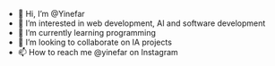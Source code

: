 - 👋 Hi, I’m @Yinefar
- 👀 I’m interested in web development, AI and software development
- 🌱 I’m currently learning programming
- 💞️ I’m looking to collaborate on IA projects
- 📫 How to reach me @yinefar on Instagram

<!---
Yinefar/Yinefar is a ✨ special ✨ repository because its `README.md` (this file) appears on your GitHub profile.
You can click the Preview link to take a look at your changes.
--->
